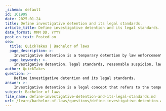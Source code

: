 ```yaml
---
_schema: default
id: 161999
date: 2025-01-24
title: Define investigative detention and its legal standards.
article_title: Define investigative detention and its legal standards.
date_format: MMM DD, YYYY
post_on_text: Posted on
seo:
  title: QuickTakes | Bachelor of laws
  page_description: >-
    Investigative detention is a temporary detention by law enforcement based on reasonable suspicion of criminal activity, distinct from an arrest, and governed by specific legal standards.
  page_keywords: >-
    investigative detention, legal standards, reasonable suspicion, law enforcement, temporary detention, arrest, probable cause, judicial oversight, individual rights, privacy rights
author: QuickTakes
question: >-
    Define investigative detention and its legal standards.
answer: >-
    Investigative detention is a legal concept that refers to the temporary detention of an individual by law enforcement officers for the purpose of investigating a potential crime. This type of detention is distinct from an arrest in that it does not require a warrant and is based on a lower standard of proof known as "reasonable suspicion."\n\n### Legal Standards for Investigative Detention\n\n1. **Reasonable Suspicion**: The primary legal standard for investigative detention is that law enforcement must have reasonable suspicion that a person is involved in criminal activity. This suspicion must be based on specific and articulable facts, rather than a mere hunch or unparticular intuition. For example, if a police officer observes someone behaving suspiciously near a crime scene, this may constitute reasonable suspicion.\n\n2. **Duration and Scope**: Investigative detentions are intended to be brief and limited in scope. The duration should be no longer than necessary to confirm or dispel the officer's suspicion. Officers are allowed to ask questions and may conduct a limited pat-down for weapons if they have reason to believe the individual may be armed.\n\n3. **No Arrest**: It is important to note that investigative detention is not the same as an arrest. An arrest typically requires probable cause, which is a higher standard than reasonable suspicion. During an investigative detention, the individual is not formally charged with a crime and is free to leave once the officer has completed their inquiries, provided that the officer does not have probable cause to make an arrest.\n\n4. **Legal Protections**: Individuals subjected to investigative detention retain certain rights, including the right to remain silent and the right to legal representation. Law enforcement must also respect the individual's privacy rights during the detention.\n\n5. **Judicial Oversight**: While investigative detentions do not require a warrant, they are subject to judicial review. If a detention is challenged in court, the judge will assess whether the officer had reasonable suspicion at the time of the detention and whether the detention was conducted in a lawful manner.\n\nIn summary, investigative detention is a critical tool for law enforcement that allows for the temporary detention of individuals based on reasonable suspicion, enabling officers to investigate potential criminal activity while balancing the rights of individuals.
subject: Bachelor of laws
file_name: define-investigative-detention-and-its-legal-standards.md
url: /learn/bachelor-of-laws/questions/define-investigative-detention-and-its-legal-standards
---
```


&nbsp;